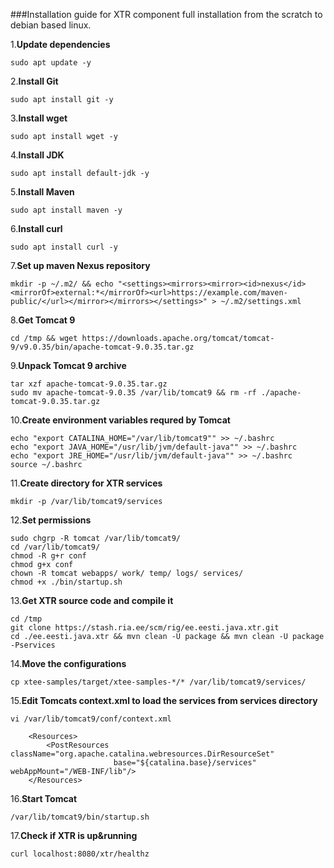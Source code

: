 ###Installation guide for XTR component full installation from the scratch to debian based linux. 

1.**Update dependencies**
```
sudo apt update -y
```
2.**Install Git**
```
sudo apt install git -y
```

3.**Install wget**
```
sudo apt install wget -y
```
4.**Install JDK**
```
sudo apt install default-jdk -y
```

5.**Install Maven**
```
sudo apt install maven -y
```

6.**Install curl**
```
sudo apt install curl -y
```

7.**Set up maven Nexus repository**
```
mkdir -p ~/.m2/ && echo "<settings><mirrors><mirror><id>nexus</id><mirrorOf>external:*</mirrorOf><url>https://example.com/maven-public/</url></mirror></mirrors></settings>" > ~/.m2/settings.xml
```

8.**Get Tomcat 9**
```
cd /tmp && wget https://downloads.apache.org/tomcat/tomcat-9/v9.0.35/bin/apache-tomcat-9.0.35.tar.gz
```

9.**Unpack Tomcat 9 archive**
```
tar xzf apache-tomcat-9.0.35.tar.gz
sudo mv apache-tomcat-9.0.35 /var/lib/tomcat9 && rm -rf ./apache-tomcat-9.0.35.tar.gz
```

10.**Create environment variables requred by Tomcat**
```
echo "export CATALINA_HOME="/var/lib/tomcat9"" >> ~/.bashrc
echo "export JAVA_HOME="/usr/lib/jvm/default-java"" >> ~/.bashrc
echo "export JRE_HOME="/usr/lib/jvm/default-java"" >> ~/.bashrc
source ~/.bashrc
```

11.**Create directory for XTR services**
```
mkdir -p /var/lib/tomcat9/services
```

12.**Set permissions**
```
sudo chgrp -R tomcat /var/lib/tomcat9/
cd /var/lib/tomcat9/
chmod -R g+r conf
chmod g+x conf
chown -R tomcat webapps/ work/ temp/ logs/ services/
chmod +x ./bin/startup.sh
```

13.**Get XTR source code and compile it**
```
cd /tmp
git clone https://stash.ria.ee/scm/rig/ee.eesti.java.xtr.git
cd ./ee.eesti.java.xtr && mvn clean -U package && mvn clean -U package -Pservices
```

14.**Move the configurations**
```
cp xtee-samples/target/xtee-samples-*/* /var/lib/tomcat9/services/
```

15.**Edit Tomcats context.xml to load the services from services directory**
```
vi /var/lib/tomcat9/conf/context.xml

    <Resources>
        <PostResources className="org.apache.catalina.webresources.DirResourceSet"
                       base="${catalina.base}/services" webAppMount="/WEB-INF/lib"/>
    </Resources>

```

16.**Start Tomcat** 
```
/var/lib/tomcat9/bin/startup.sh
```

17.**Check if XTR is up&running**
```
curl localhost:8080/xtr/healthz
```
